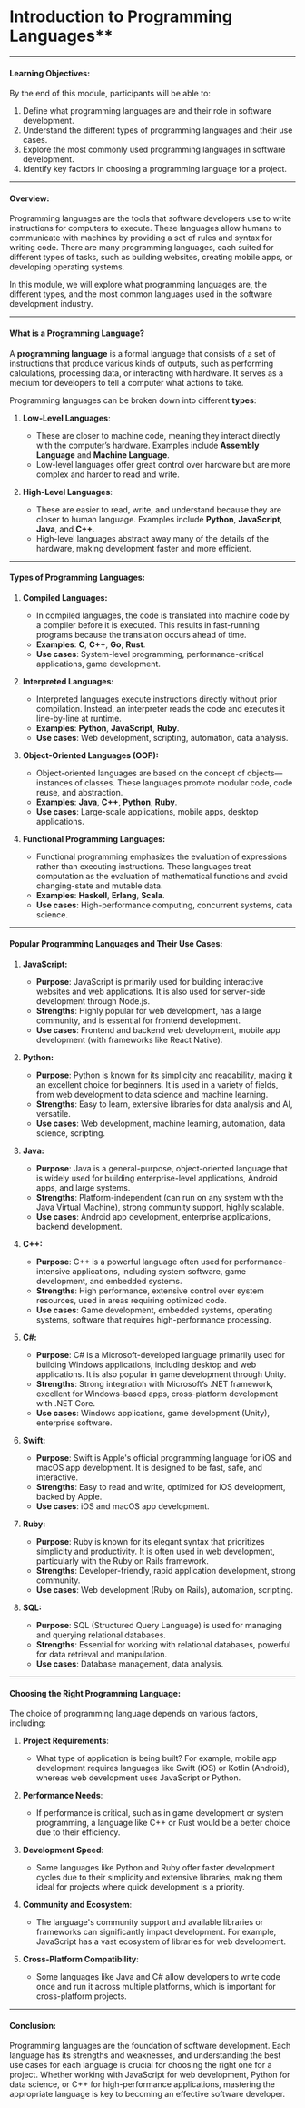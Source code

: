 # Introduction to Programming Languages**

---

#### **Learning Objectives:**

By the end of this module, participants will be able to:

1. Define what programming languages are and their role in software development.
2. Understand the different types of programming languages and their use cases.
3. Explore the most commonly used programming languages in software development.
4. Identify key factors in choosing a programming language for a project.

---

#### **Overview:**

Programming languages are the tools that software developers use to write instructions for computers to execute. These languages allow humans to communicate with machines by providing a set of rules and syntax for writing code. There are many programming languages, each suited for different types of tasks, such as building websites, creating mobile apps, or developing operating systems.

In this module, we will explore what programming languages are, the different types, and the most common languages used in the software development industry.

---

#### **What is a Programming Language?**

A **programming language** is a formal language that consists of a set of instructions that produce various kinds of outputs, such as performing calculations, processing data, or interacting with hardware. It serves as a medium for developers to tell a computer what actions to take.

Programming languages can be broken down into different **types**:

1. **Low-Level Languages**:
   - These are closer to machine code, meaning they interact directly with the computer’s hardware. Examples include **Assembly Language** and **Machine Language**.
   - Low-level languages offer great control over hardware but are more complex and harder to read and write.

2. **High-Level Languages**:
   - These are easier to read, write, and understand because they are closer to human language. Examples include **Python**, **JavaScript**, **Java**, and **C++**.
   - High-level languages abstract away many of the details of the hardware, making development faster and more efficient.

---

#### **Types of Programming Languages:**

1. **Compiled Languages:**
   - In compiled languages, the code is translated into machine code by a compiler before it is executed. This results in fast-running programs because the translation occurs ahead of time.
   - **Examples**: **C**, **C++**, **Go**, **Rust**.
   - **Use cases**: System-level programming, performance-critical applications, game development.

2. **Interpreted Languages:**
   - Interpreted languages execute instructions directly without prior compilation. Instead, an interpreter reads the code and executes it line-by-line at runtime.
   - **Examples**: **Python**, **JavaScript**, **Ruby**.
   - **Use cases**: Web development, scripting, automation, data analysis.

3. **Object-Oriented Languages (OOP):**
   - Object-oriented languages are based on the concept of objects—instances of classes. These languages promote modular code, code reuse, and abstraction.
   - **Examples**: **Java**, **C++**, **Python**, **Ruby**.
   - **Use cases**: Large-scale applications, mobile apps, desktop applications.

4. **Functional Programming Languages:**
   - Functional programming emphasizes the evaluation of expressions rather than executing instructions. These languages treat computation as the evaluation of mathematical functions and avoid changing-state and mutable data.
   - **Examples**: **Haskell**, **Erlang**, **Scala**.
   - **Use cases**: High-performance computing, concurrent systems, data science.

---

#### **Popular Programming Languages and Their Use Cases:**

1. **JavaScript:**
   - **Purpose**: JavaScript is primarily used for building interactive websites and web applications. It is also used for server-side development through Node.js.
   - **Strengths**: Highly popular for web development, has a large community, and is essential for frontend development.
   - **Use cases**: Frontend and backend web development, mobile app development (with frameworks like React Native).

2. **Python:**
   - **Purpose**: Python is known for its simplicity and readability, making it an excellent choice for beginners. It is used in a variety of fields, from web development to data science and machine learning.
   - **Strengths**: Easy to learn, extensive libraries for data analysis and AI, versatile.
   - **Use cases**: Web development, machine learning, automation, data science, scripting.

3. **Java:**
   - **Purpose**: Java is a general-purpose, object-oriented language that is widely used for building enterprise-level applications, Android apps, and large systems.
   - **Strengths**: Platform-independent (can run on any system with the Java Virtual Machine), strong community support, highly scalable.
   - **Use cases**: Android app development, enterprise applications, backend development.

4. **C++:**
   - **Purpose**: C++ is a powerful language often used for performance-intensive applications, including system software, game development, and embedded systems.
   - **Strengths**: High performance, extensive control over system resources, used in areas requiring optimized code.
   - **Use cases**: Game development, embedded systems, operating systems, software that requires high-performance processing.

5. **C#:**
   - **Purpose**: C# is a Microsoft-developed language primarily used for building Windows applications, including desktop and web applications. It is also popular in game development through Unity.
   - **Strengths**: Strong integration with Microsoft’s .NET framework, excellent for Windows-based apps, cross-platform development with .NET Core.
   - **Use cases**: Windows applications, game development (Unity), enterprise software.

6. **Swift:**
   - **Purpose**: Swift is Apple's official programming language for iOS and macOS app development. It is designed to be fast, safe, and interactive.
   - **Strengths**: Easy to read and write, optimized for iOS development, backed by Apple.
   - **Use cases**: iOS and macOS app development.

7. **Ruby:**
   - **Purpose**: Ruby is known for its elegant syntax that prioritizes simplicity and productivity. It is often used in web development, particularly with the Ruby on Rails framework.
   - **Strengths**: Developer-friendly, rapid application development, strong community.
   - **Use cases**: Web development (Ruby on Rails), automation, scripting.

8. **SQL:**
   - **Purpose**: SQL (Structured Query Language) is used for managing and querying relational databases.
   - **Strengths**: Essential for working with relational databases, powerful for data retrieval and manipulation.
   - **Use cases**: Database management, data analysis.

---

#### **Choosing the Right Programming Language:**

The choice of programming language depends on various factors, including:

1. **Project Requirements**:
   - What type of application is being built? For example, mobile app development requires languages like Swift (iOS) or Kotlin (Android), whereas web development uses JavaScript or Python.

2. **Performance Needs**:
   - If performance is critical, such as in game development or system programming, a language like C++ or Rust would be a better choice due to their efficiency.

3. **Development Speed**:
   - Some languages like Python and Ruby offer faster development cycles due to their simplicity and extensive libraries, making them ideal for projects where quick development is a priority.

4. **Community and Ecosystem**:
   - The language's community support and available libraries or frameworks can significantly impact development. For example, JavaScript has a vast ecosystem of libraries for web development.

5. **Cross-Platform Compatibility**:
   - Some languages like Java and C# allow developers to write code once and run it across multiple platforms, which is important for cross-platform projects.

---

#### **Conclusion:**

Programming languages are the foundation of software development. Each language has its strengths and weaknesses, and understanding the best use cases for each language is crucial for choosing the right one for a project. Whether working with JavaScript for web development, Python for data science, or C++ for high-performance applications, mastering the appropriate language is key to becoming an effective software developer.